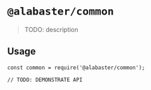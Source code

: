 # `@alabaster/common`

> TODO: description

## Usage

```
const common = require('@alabaster/common');

// TODO: DEMONSTRATE API
```
